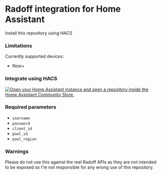# Radoff integration for Home Assistant
Install this repository using HACS

### Limitations
Currently supported devices:
- Now+

### Integrate using HACS
[![Open your Home Assistant instance and open a repository inside the Home Assistant Community Store.](https://my.home-assistant.io/badges/hacs_repository.svg)](https://my.home-assistant.io/redirect/hacs_repository/?owner=raelix&category=integration&repository=ha-radoff-integration)

### Required parameters
- ```username```
- ```password```
- ```client_id```
- ```pool_id```
- ```pool_region```

### Warnings
Please do not use this against the real Radoff APIs as they are not intended to be exposed so I'm not responsible for any wrong use of this repository.